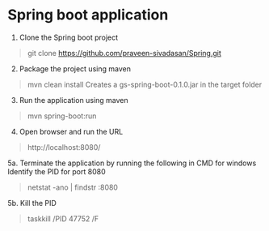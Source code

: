 # Spring boot application

1. Clone the Spring boot project
> git clone https://github.com/praveen-sivadasan/Spring.git

2. Package the project using maven
> mvn clean install
Creates a gs-spring-boot-0.1.0.jar in the target folder

3. Run the application using maven
> mvn spring-boot:run

4. Open browser and run the URL
> http://localhost:8080/

5a. Terminate the application by running the following in CMD for windows
Identify the PID for port 8080
> netstat -ano | findstr :8080

5b. Kill the PID
> taskkill /PID 47752 /F

